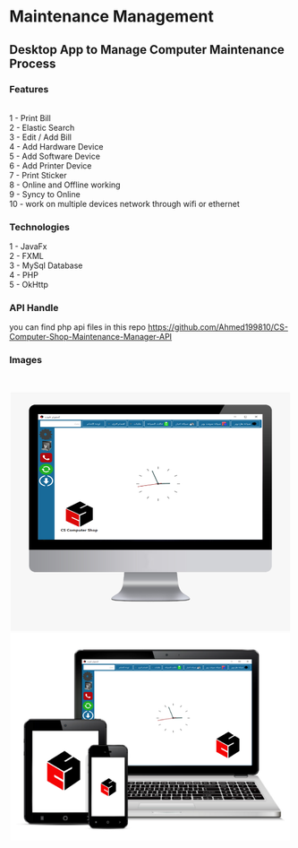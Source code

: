 # Maintenance Management

## Desktop App to Manage Computer Maintenance Process


### Features
</br>
1 - Print Bill
</br>
2 - Elastic Search
</br>
3 - Edit / Add Bill
</br>
4 - Add Hardware Device
</br>
5 - Add Software Device
</br>
6 - Add Printer Device
</br>
7 - Print Sticker
</br>
8 - Online and Offline working
</br>
9 - Syncy to Online
</br>
10 - work on multiple devices network through wifi or ethernet
</br>

### Technologies
1 - JavaFx
</br>
2 - FXML
</br>
3 - MySql Database
</br>
4 - PHP
</br>
5 - OkHttp
</br>

### API Handle
you can find php api files in this repo https://github.com/Ahmed199810/CS-Computer-Shop-Maintenance-Manager-API


### Images
</br>

<p align="center">
  <img src="desktop app.png" width="500" title="hover text">
  <img src="csad.png" width="500" title="hover text">
</p>
